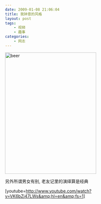 ```yaml
---
date: 2009-01-08 21:06:04
title: 我钟意的风格
layout: post
tags:
    - 视频
    - 趣事
categories:
    - 网志
---
```

<!--more-->



<a href="http://pic.ztpala.com/wp-content/uploads/2009/01/beer.jpg"><img class="aligncenter size-medium wp-image-1682" title="beer" src="http://pic.ztpala.com/wp-content/uploads/2009/01/beer.jpg?w=300" alt="beer" width="300" height="400" /></a>

另外所谓男女有别, 老友记里的演绎算是经典

[youtube=http://www.youtube.com/watch?v=VK6bZj47LWs&amp;hl=en&amp;fs=1] 
